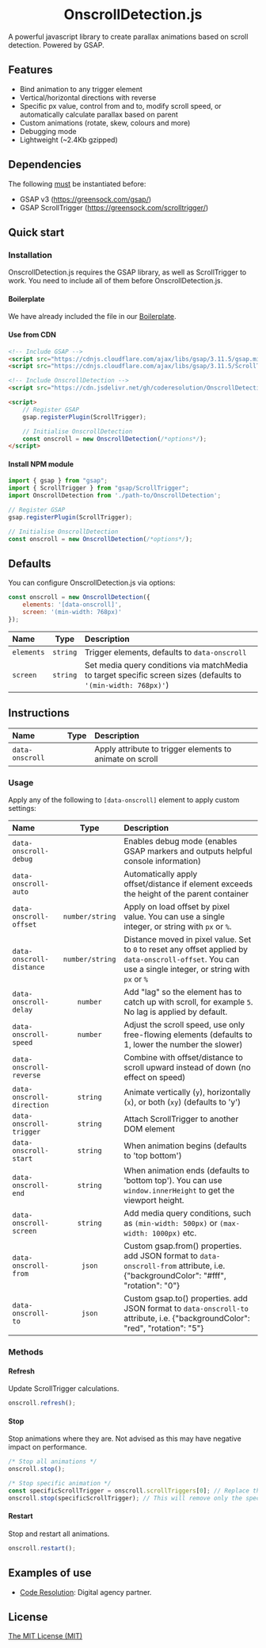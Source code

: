 <h1 align="center">OnscrollDetection.js</h1>

A powerful javascript library to create parallax animations based on scroll detection. Powered by GSAP.

## Features
 - Bind animation to any trigger element
 - Vertical/horizontal directions with reverse
 - Specific px value, control from and to, modify scroll speed, or automatically calculate parallax based on parent
 - Custom animations (rotate, skew, colours and more)
 - Debugging mode
 - Lightweight (~2.4Kb gzipped)

## Dependencies
The following <u>must</u> be instantiated before:
 - GSAP v3 (https://greensock.com/gsap/)
 - GSAP ScrollTrigger (https://greensock.com/scrolltrigger/)

## Quick start

### Installation

OnscrollDetection.js requires the GSAP library, as well as ScrollTrigger to work. You need to include all of them before OnscrollDetection.js.

#### Boilerplate

We have already included the file in our [Boilerplate](https://github.com/coderesolution/boilerplate).

#### Use from CDN

```html
<!-- Include GSAP -->
<script src="https://cdnjs.cloudflare.com/ajax/libs/gsap/3.11.5/gsap.min.js"></script>
<script src="https://cdnjs.cloudflare.com/ajax/libs/gsap/3.11.5/ScrollTrigger.min.js"></script>

<!-- Include OnscrollDetection -->
<script src="https://cdn.jsdelivr.net/gh/coderesolution/OnscrollDetection.js/bundled/OnscrollDetection.min.js"></script>

<script>
	// Register GSAP
	gsap.registerPlugin(ScrollTrigger);

	// Initialise OnscrollDetection
	const onscroll = new OnscrollDetection(/*options*/);
</script>
```

#### Install NPM module
```js
import { gsap } from "gsap";
import { ScrollTrigger } from "gsap/ScrollTrigger";
import OnscrollDetection from './path-to/OnscrollDetection';

// Register GSAP
gsap.registerPlugin(ScrollTrigger);

// Initialise OnscrollDetection
const onscroll = new OnscrollDetection(/*options*/);
```

## Defaults

You can configure OnscrollDetection.js via options:

```js
const onscroll = new OnscrollDetection({
	elements: '[data-onscroll]',
	screen: '(min-width: 768px)'
});
```

| Name | Type | Description |
| :--- | :---: | :--- |
| `elements` | `string` | Trigger elements, defaults to `data-onscroll` |
| `screen` | `string` | Set media query conditions via matchMedia to target specific screen sizes (defaults to `'(min-width: 768px)'`) |

## Instructions

| Name | Type | Description |
| :--- | :---: | :--- |
| `data-onscroll` | | Apply attribute to trigger elements to animate on scroll |

### Usage

Apply any of the following to `[data-onscroll]` element to apply custom settings:

| Name | Type | Description |
| :--- | :---: | :--- |
| `data-onscroll-debug` | | Enables debug mode (enables GSAP markers and outputs helpful console information) |
| `data-onscroll-auto` | | Automatically apply offset/distance if element exceeds the height of the parent container |
| `data-onscroll-offset` | `number/string` | Apply on load offset by pixel value. You can use a single integer, or string with `px` or `%`. |
| `data-onscroll-distance` | `number/string` | Distance moved in pixel value. Set to `0` to reset any offset applied by `data-onscroll-offset`. You can use a single integer, or string with `px` or `%` |
| `data-onscroll-delay` | `number` | Add "lag" so the element has to catch up with scroll, for example `5`. No lag is applied by default. |
| `data-onscroll-speed` | `number` | Adjust the scroll speed, use only free-flowing elements (defaults to 1, lower the number the slower) |
| `data-onscroll-reverse` | | Combine with offset/distance to scroll upward instead of down (no effect on speed) |
| `data-onscroll-direction` | `string` | Animate vertically (`y`), horizontally (`x`), or both (`xy`) (defaults to 'y') |
| `data-onscroll-trigger` | `string` | Attach ScrollTrigger to another DOM element |
| `data-onscroll-start` | `string` | When animation begins (defaults to 'top bottom') |
| `data-onscroll-end` | `string` | When animation ends (defaults to 'bottom top'). You can use `window.innerHeight` to get the viewport height. |
| `data-onscroll-screen` | `string` | Add media query conditions, such as `(min-width: 500px)` or `(max-width: 1000px)` etc. |
| `data-onscroll-from` | `json` | Custom gsap.from() properties. add JSON format to `data-onscroll-from` attribute, i.e. {"backgroundColor": "#fff", "rotation": "0"} |
| `data-onscroll-to` | `json` | Custom gsap.to() properties. add JSON format to `data-onscroll-to` attribute, i.e. {"backgroundColor": "red", "rotation": "5"} |

### Methods

#### Refresh

Update ScrollTrigger calculations.

```js
onscroll.refresh();
```

#### Stop

Stop animations where they are. Not advised as this may have negative impact on performance.

```js
/* Stop all animations */
onscroll.stop();

/* Stop specific animation */
const specificScrollTrigger = onscroll.scrollTriggers[0]; // Replace this with the actual ScrollTrigger instance you want to remove
onscroll.stop(specificScrollTrigger); // This will remove only the specified ScrollTrigger animation
```

#### Restart

Stop and restart all animations.

```js
onscroll.restart();
```

## Examples of use

- [Code Resolution](https://coderesolution.com/): Digital agency partner.

## License

[The MIT License (MIT)](LICENSE)